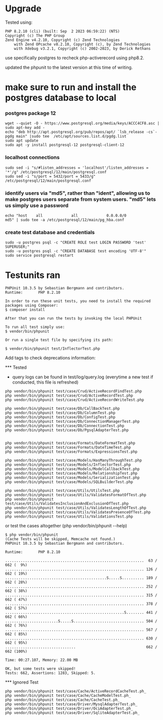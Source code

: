 # Upgrade

Tested using:

```
PHP 8.2.10 (cli) (built: Sep  2 2023 06:59:22) (NTS)
Copyright (c) The PHP Group
Zend Engine v4.2.10, Copyright (c) Zend Technologies
    with Zend OPcache v8.2.10, Copyright (c), by Zend Technologies
    with Xdebug v3.2.1, Copyright (c) 2002-2023, by Derick Rethans
```

use specifically postgres to recheck php-activerecord using php8.2.


updated the phpunit to the latest version at this time of writing.

# make sure to run and install the postgres database to local

### postgres package 12
```
wget --quiet -O - https://www.postgresql.org/media/keys/ACCC4CF8.asc | sudo apt-key add -
echo "deb http://apt.postgresql.org/pub/repos/apt/ `lsb_release -cs`-pgdg main" |sudo tee  /etc/apt/sources.list.d/pgdg.list
sudo apt update
sudo apt -y install postgresql-12 postgresql-client-12
```

### localhost connections

```
sudo sed -i "s/#listen_addresses = 'localhost'/listen_addresses = '*'/g" /etc/postgresql/12/main/postgresql.conf
sudo sed -i "s/port = 5432/port = 5433/g" /etc/postgresql/12/main/postgresql.conf
```

### identify users via "md5", rather than "ident", allowing us to make postgres users separate from system users. "md5" lets us simply use a password
```
echo "host    all             all             0.0.0.0/0               md5" | sudo tee -a /etc/postgresql/12/main/pg_hba.conf
```

### create test database and credentials
```
sudo -u postgres psql -c "CREATE ROLE test LOGIN PASSWORD 'test' SUPERUSER;"
sudo -u postgres psql -c "CREATE DATABASE test encoding 'UTF-8'"
sudo service postgresql restart
```

# Testunits ran

```
PHPUnit 10.3.5 by Sebastian Bergmann and contributors.
Runtime:       PHP 8.2.10
```

```
In order to run these unit tests, you need to install the required packages using Composer:
$ composer install

After that you can run the tests by invoking the local PHPUnit

To run all test simply use:
$ vendor/bin/phpunit

Or run a single test file by specifying its path:

$ vendor/bin/phpunit test/InflectorTest.php
```

Add tags to check deprecations information:

*** Tested

- query logs can be found in test/log/query.log (everytime a new test if conducted, this file is refreshed)

```
php vendor/bin/phpunit test/case/Crud/ActiveRecordFindTest.php
php vendor/bin/phpunit test/case/Crud/ActiveRecordTest.php
php vendor/bin/phpunit test/case/Crud/ActiveRecordWriteTest.php

php vendor/bin/phpunit test/case/Db/CallBackTest.php
php vendor/bin/phpunit test/case/Db/ColumnTest.php
php vendor/bin/phpunit test/case/Db/ConfigTest.php
php vendor/bin/phpunit test/case/Db/ConnectionManagerTest.php
php vendor/bin/phpunit test/case/Db/ConnectionTest.php
php vendor/bin/phpunit test/case/Db/PgsqlAdapterTest.php


php vendor/bin/phpunit test/case/Formats/DateFormatTest.php
php vendor/bin/phpunit test/case/Formats/DateTimeTest.php
php vendor/bin/phpunit test/case/Formats/ExpressionsTest.php

php vendor/bin/phpunit test/case/Models/HasManyThroughTest.php
php vendor/bin/phpunit test/case/Models/InflectorTest.php
php vendor/bin/phpunit test/case/Models/ModelCallbackTest.php
php vendor/bin/phpunit test/case/Models/RelationshipTest.php
php vendor/bin/phpunit test/case/Models/SerializationTest.php
php vendor/bin/phpunit test/case/Models/SQLBuilderTest.php

php vendor/bin/phpunit test/case/Utils/UtilsTest.php
php vendor/bin/phpunit test/case/Utils/ValidatesFormatOfTest.php
php vendor/bin/phpunit test/case/Utils/ValidatesInclusionAndExclusionOfTest.php
php vendor/bin/phpunit test/case/Utils/ValidatesLengthOfTest.php
php vendor/bin/phpunit test/case/Utils/ValidatesPresenceOfTest.php
php vendor/bin/phpunit test/case/Utils/ValidationsTest.php
```

or test the cases altogether (php vendor/bin/phpunit --help)

```
$ php vendor/bin/phpunit
(Cache Tests will be skipped, Memcache not found.)
PHPUnit 10.3.5 by Sebastian Bergmann and contributors.

Runtime:       PHP 8.2.10

...............................................................  63 / 662 (  9%)
............................................................... 126 / 662 ( 19%)
..............................................S.....S.......... 189 / 662 ( 28%)
............................................................... 252 / 662 ( 38%)
............................................................... 315 / 662 ( 47%)
............................................................... 378 / 662 ( 57%)
......................................................S........ 441 / 662 ( 66%)
........................S.....S................................ 504 / 662 ( 76%)
............................................................... 567 / 662 ( 85%)
............................................................... 630 / 662 ( 95%)
................................                                662 / 662 (100%)

Time: 00:27.107, Memory: 22.00 MB

OK, but some tests were skipped!
Tests: 662, Assertions: 1283, Skipped: 5.

```

*** Ignored Test

```
php vendor/bin/phpunit test/case/Cache/ActiveRecordCacheTest.ph_
php vendor/bin/phpunit test/case/Cache/CacheModelTest.ph_
php vendor/bin/phpunit test/case/Cache/CacheTest.ph_
php vendor/bin/phpunit test/case/Driver/MysqlAdapterTest.ph_
php vendor/bin/phpunit test/case/Driver/OciAdapterTest.ph_
php vendor/bin/phpunit test/case/Driver/SqliteAdapterTest.ph_
```
